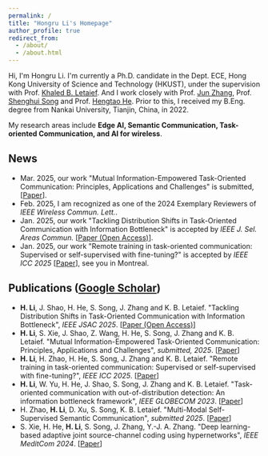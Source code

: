 ```yaml
---
permalink: /
title: "Hongru Li's Homepage"
author_profile: true
redirect_from: 
  - /about/
  - /about.html
---
```

Hi, I'm Hongru Li. I'm currently a Ph.D. candidate in the Dept. ECE, Hong Kong University of Science and Technology (HKUST), under the supervision with Prof. [Khaled B. Letaief](https://facultyprofiles.hkust.edu.hk/profiles.php?profile=khaled-ben-letaief-eekhaled). And I work closely with Prof. [Jun Zhang](https://facultyprofiles.hkust.edu.hk/profiles.php?profile=jun-zhang-eejzhang), Prof. [Shenghui Song](https://facultyprofiles.hkust.edu.hk/profiles.php?profile=shenghui-song-eeshsong) and Prof. [Hengtao He](https://radio.seu.edu.cn/2025/0331/c19937a523567/page.htm). Prior to this, I received my B.Eng. degree from Nankai University, Tianjin, China, in 2022.

My research areas include **Edge AI, Semantic Communication, Task-oriented Communication, and AI for wireless**.



## News
- Mar. 2025, our work "Mutual Information-Empowered Task-Oriented Communication: Principles, Applications and Challenges" is submitted, [[Paper](https://arxiv.org/pdf/2503.20195)].
- Feb. 2025, I am recognized as one of the 2024 Exemplary Reviewers of *IEEE Wireless Commun. Lett.*.
- Jan. 2025, our work "Tackling Distribution Shifts in Task-Oriented Communication with Information Bottleneck" is accepted by *IEEE J. Sel. Areas Commun.* [[Paper (Open Access)](https://ieeexplore.ieee.org/document/10964522)].
- Jan. 2025, our work "Remote training in task-oriented communication: Supervised or self-supervised with fine-tuning?" is accepted by *IEEE ICC 2025* [[Paper](https://arxiv.org/pdf/2502.17922)], see you in Montreal.

## Publications ([Google Scholar](https://scholar.google.com/citations?user=Fsw0Uf4AAAAJ&hl=en))
- **H. Li**, J. Shao, H. He, S. Song, J. Zhang and K. B. Letaief. "Tackling Distribution Shifts in Task-Oriented Communication with Information Bottleneck", *IEEE JSAC 2025*. [[Paper (Open Access)](https://ieeexplore.ieee.org/document/10964522)]
- **H. Li**, S. Xie, J. Shao, Z. Wang, H. He, S. Song, J. Zhang and K. B. Letaief. "Mutual Information-Empowered Task-Oriented Communication: Principles, Applications and Challenges", *submitted, 2025*. [[Paper](https://arxiv.org/pdf/2503.20195)]
- **H. Li**, H. Zhao, H. He, S. Song, J. Zhang and K. B. Letaief. "Remote training in task-oriented communication: Supervised or self-supervised with fine-tuning?", *IEEE ICC 2025*. [[Paper](https://arxiv.org/pdf/2502.17922)]
- **H. Li**, W. Yu, H. He, J. Shao, S. Song, J. Zhang and K. B. Letaief. "Task-oriented communication with out-of-distribution detection: An information bottleneck framework", *IEEE GLOBECOM 2023*. [[Paper](https://ieeexplore.ieee.org/abstract/document/10436784)]
- H. Zhao, **H. Li**, D. Xu, S. Song, K. B. Letaief. "Multi-Modal Self-Supervised Semantic Communication", *submitted 2025*. [[Paper](https://arxiv.org/pdf/2503.13940)]
- S. Xie, H. He, **H. Li**, S. Song, J. Zhang, Y.-J. A. Zhang. "Deep learning-based adaptive joint source-channel coding using hypernetworks", *IEEE MeditCom 2024*. [[Paper](https://ieeexplore.ieee.org/abstract/document/10621322)]




<script type='text/javascript' id='clustrmaps' src='//cdn.clustrmaps.com/map_v2.js?cl=dbdbdb&w=a&t=tt&d=Z-u9aKVWS37cI-LXuqds-AywosT616gV2l2spvmZA8I&co=ffffff&cmo=3acc3a&cmn=ff5353&ct=808080'></script>
